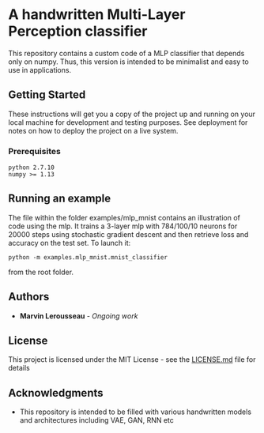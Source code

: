# A handwritten Multi-Layer Perception classifier

This repository contains a custom code of a MLP classifier that depends only on numpy. Thus, this version is intended to be minimalist and easy to use in applications.

## Getting Started

These instructions will get you a copy of the project up and running on your local machine for development and testing purposes. See deployment for notes on how to deploy the project on a live system.

### Prerequisites

```
python 2.7.10
numpy >= 1.13
```

## Running an example

The file within the folder examples/mlp_mnist contains an illustration of code using the mlp. It trains a 3-layer mlp with 784/100/10 neurons for 20000 steps using stochastic gradient descent and then retrieve loss and accuracy on the test set. To launch it:

```
python -m examples.mlp_mnist.mnist_classifier
```

from the root folder.

## Authors

* **Marvin Lerousseau** - *Ongoing work*

## License

This project is licensed under the MIT License - see the [LICENSE.md](LICENSE.md) file for details

## Acknowledgments

* This repository is intended to be filled with various handwritten models and architectures including VAE, GAN, RNN etc

